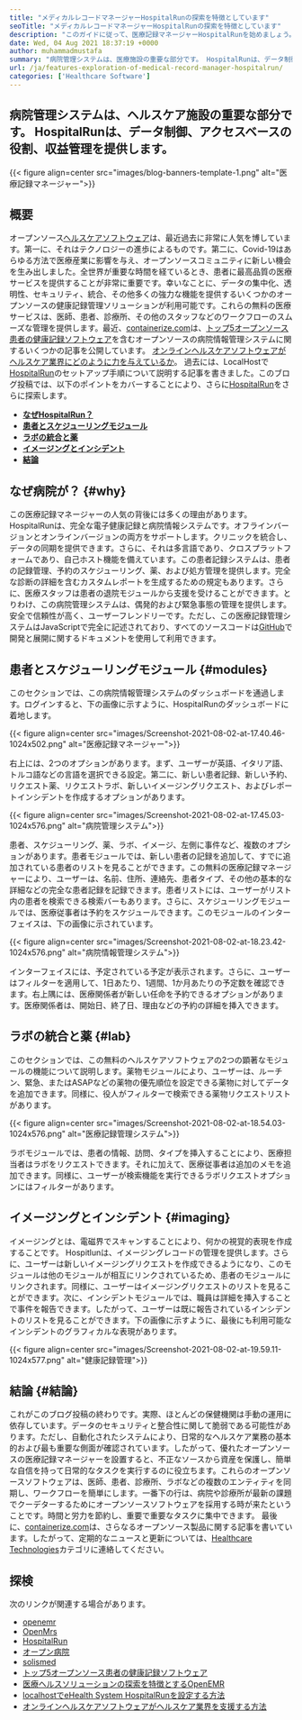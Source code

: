```yaml
---
title: "メディカルレコードマネージャーHospitalRunの探索を特徴としています" 
seoTitle: "メディカルレコードマネージャーHospitalRunの探索を特徴としています" 
description: "このガイドに従って、医療記録マネージャーHospitalRunを始めましょう。これは、オープンソースであり、多言語であり、多くの重要なプロセスを自動化します。" 
date: Wed, 04 Aug 2021 18:37:19 +0000
author: muhammadmustafa
summary: "病院管理システムは、医療施設の重要な部分です。 HospitalRunは、データ制御、アクセスベースの役割、収益管理を提供します。" 
url: /ja/features-exploration-of-medical-record-manager-hospitalrun/
categories: ['Healthcare Software']
---
```


## 病院管理システムは、ヘルスケア施設の重要な部分です。 HospitalRunは、データ制御、アクセスベースの役割、収益管理を提供します。

{{< figure align=center src="images/blog-banners-template-1.png" alt="医療記録マネージャー">}}


## 概要
オープンソース[ヘルスケアソフトウェア][1]は、最近過去に非常に人気を博しています。第一に、それはテクノロジーの進歩によるものです。第二に、Covid-19はあらゆる方法で医療産業に影響を与え、オープンソースコミュニティに新しい機会を生み出しました。全世界が重要な時間を経ているとき、患者に最高品質の医療サービスを提供することが非常に重要です。幸いなことに、データの集中化、透明性、セキュリティ、統合、その他多くの強力な機能を提供するいくつかのオープンソースの健康記録管理ソリューションが利用可能です。これらの無料の医療サービスは、医師、患者、診療所、その他のスタッフなどのワークフローのスムーズな管理を提供します。最近、[containerize.com][2]は、[トップ5オープンソース患者の健康記録ソフトウェア][3]を含むオープンソースの病院情報管理システムに関するいくつかの記事を公開しています。 [オンラインヘルスケアソフトウェアがヘルスケア業界にどのように力を与えているか][5]。
過去には、LocalHostで[HospitalRun][6]のセットアップ手順について説明する記事を書きました。このブログ投稿では、以下のポイントをカバーすることにより、さらに[HospitalRun][6]をさらに探索します。
*  **[なぜHospitalRun？][7]**  
*  **[患者とスケジューリングモジュール][8]**  
*  **[ラボの統合と薬][9]**  
*  **[イメージングとインシデント][10]**  
*  **[結論][11]**  

## なぜ病院が？ {#why}

この医療記録マネージャーの人気の背後には多くの理由があります。 HospitalRunは、完全な電子健康記録と病院情報システムです。オフラインバージョンとオンラインバージョンの両方をサポートします。クリニックを統合し、データの同期を提供できます。さらに、それは多言語であり、クロスプラットフォームであり、自己ホスト機能を備えています。この患者記録システムは、患者の記録管理、予約のスケジューリング、薬、および処方管理を提供します。完全な診断の詳細を含むカスタムレポートを生成するための規定もあります。さらに、医療スタッフは患者の退院モジュールから支援を受けることができます。とりわけ、この病院管理システムは、偶発的および緊急事態の管理を提供します。安全で信頼性が高く、ユーザーフレンドリーです。ただし、この医療記録管理システムはJavaScriptで完全に記述されており、すべてのソースコードは[GitHub][12]で開発と展開に関するドキュメントを使用して利用できます。

## 患者とスケジューリングモジュール {#modules}

このセクションでは、この病院情報管理システムのダッシュボードを通過します。ログインすると、下の画像に示すように、HospitalRunのダッシュボードに着地します。

{{< figure align=center src="images/Screenshot-2021-08-02-at-17.40.46-1024x502.png" alt="医療記録マネージャー">}}

右上には、2つのオプションがあります。まず、ユーザーが英語、イタリア語、トルコ語などの言語を選択できる設定。第二に、新しい患者記録、新しい予約、リクエスト薬、リクエストラボ、新しいイメージングリクエスト、およびレポートインシデントを作成するオプションがあります。

{{< figure align=center src="images/Screenshot-2021-08-02-at-17.45.03-1024x576.png" alt="病院管理システム">}}

患者、スケジューリング、薬、ラボ、イメージ、左側に事件など、複数のオプションがあります。患者モジュールでは、新しい患者の記録を追加して、すでに追加されている患者のリストを見ることができます。この無料の医療記録マネージャーにより、ユーザーは、名前、住所、連絡先、患者タイプ、その他の基本的な詳細などの完全な患者記録を記録できます。患者リストには、ユーザーがリスト内の患者を検索できる検索バーもあります。さらに、スケジューリングモジュールでは、医療従事者は予約をスケジュールできます。このモジュールのインターフェイスは、下の画像に示されています。

{{< figure align=center src="images/Screenshot-2021-08-02-at-18.23.42-1024x576.png" alt="病院情報管理システム">}}

インターフェイスには、予定されている予定が表示されます。さらに、ユーザーはフィルターを適用して、1日あたり、1週間、1か月あたりの予定数を確認できます。右上隅には、医療関係者が新しい任命を予約できるオプションがあります。医療関係者は、開始日、終了日、理由などの予約の詳細を挿入できます。

## ラボの統合と薬 {#lab}

このセクションでは、この無料のヘルスケアソフトウェアの2つの顕著なモジュールの機能について説明します。薬物モジュールにより、ユーザーは、ルーチン、緊急、またはASAPなどの薬物の優先順位を設定できる薬物に対してデータを追加できます。同様に、役人がフィルターで検索できる薬物リクエストリストがあります。

{{< figure align=center src="images/Screenshot-2021-08-02-at-18.54.03-1024x576.png" alt="医療記録管理システム">}}

ラボモジュールでは、患者の情報、訪問、タイプを挿入することにより、医療担当者はラボをリクエストできます。それに加えて、医療従事者は追加のメモを追加できます。同様に、ユーザーが検索機能を実行できるラボリクエストオプションにはフィルターがあります。

## イメージングとインシデント {#imaging}

イメージングとは、電磁界でスキャンすることにより、何かの視覚的表現を作成することです。 Hospitlunは、イメージングレコードの管理を提供します。さらに、ユーザーは新しいイメージングリクエストを作成できるようになり、このモジュールは他のモジュールが相互にリンクされているため、患者のモジュールにリンクされます。同様に、ユーザーはイメージングリクエストのリストを見ることができます。次に、インシデントモジュールでは、職員は詳細を挿入することで事件を報告できます。したがって、ユーザーは既に報告されているインシデントのリストを見ることができます。下の画像に示すように、最後にも利用可能なインシデントのグラフィカルな表現があります。

{{< figure align=center src="images/Screenshot-2021-08-02-at-19.59.11-1024x577.png" alt="健康記録管理">}}


## 結論 {#結論}

これがこのブログ投稿の終わりです。実際、ほとんどの保健機関は手動の運用に依存しています。データのセキュリティと整合性に関して脆弱である可能性があります。ただし、自動化されたシステムにより、日常的なヘルスケア業務の基本的および最も重要な側面が確認されています。したがって、優れたオープンソースの医療記録マネージャーを設置すると、不正なソースから資産を保護し、簡単な自信を持って日常的なタスクを実行するのに役立ちます。これらのオープンソースソフトウェアは、医師、患者、診療所、ラボなどの複数のエンティティを同期し、ワークフローを簡単にします。一番下の行は、病院や診療所が最新の課題でクーデターするためにオープンソースソフトウェアを採用する時が来たということです。時間と労力を節約し、重要で重要なタスクに集中できます。
最後に、[containerize.com][2]は、さらなるオープンソース製品に関する記事を書いています。したがって、定期的なニュースと更新については、[Healthcare Technologies][1]カテゴリに連絡してください。

## 探検
次のリンクが関連する場合があります。
  * [openemr][13]
  * [OpenMrs][14]
  * [HospitalRun][15]
  * [オープン病院][16]
  * [solismed][17]
  * [トップ5オープンソース患者の健康記録ソフトウェア][3]
  * [医療ヘルスソリューションの探索を特徴とするOpenEMR][4]
  * [localhostでeHealth System HospitalRunを設定する方法][18]
  * [オンラインヘルスケアソフトウェアがヘルスケア業界を支援する方法][5]



[1]: https://products.containerize.com/healthcare-technologies/
[2]: https://www.containerize.com/
[3]: https://blog.containerize.com/2021/03/05/top-5-open-source-patient-record-management-software/
[4]: https://blog.containerize.com/healthcare-software/open-source-medical-software-openemr-features/
[5]: https://blog.containerize.com/2021/02/12/how-online-healthcare-software-empowers-healthcare-industry/
[6]: https://products.containerize.com/healthcare-technologies/hospitalrun/
[7]: #why
[8]: #modules
[9]: #lab
[10]: #imaging
[11]: #Conclusion
[12]: https://github.com/HospitalRun/hospitalrun
[13]: https://products.containerize.com/health-care-technologies/openemr
[14]: https://products.containerize.com/health-care-technologies/openmrs
[15]: https://products.containerize.com/healthcare-technologies/hospitalrun
[16]: https://products.containerize.com/healthcare-technologies/open-hospital
[17]: https://products.containerize.com/healthcare-technologies/solismed
[18]: https://blog.containerize.com/healthcare-software/how-to-install-hospitalrun-hospital-management-system/
